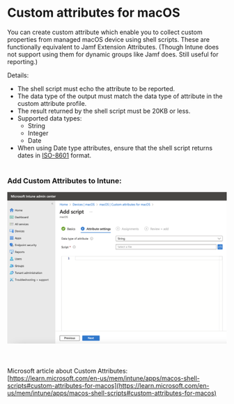 # Custom attributes for macOS

You can create custom attribute which enable you to collect custom properties from managed macOS device using shell scripts. These are functionally equivalent to Jamf Extension Attributes. (Though Intune does not support using them for dynamic groups like Jamf does. Still useful for reporting.)
  
Details:  
* The shell script must echo the attribute to be reported.  
* The data type of the output must match the data type of attribute in the custom attribute profile.  
* The result returned by the shell script must be 20KB or less.  
* Supported data types:
	- String
	- Integer
	- Date
* When using Date type attributes, ensure that the shell script returns dates in [ISO-8601](https://en.wikipedia.org/wiki/ISO_8601) format.  
    

### Add Custom Attributes to Intune:  
![Custom Attributes](https://github.com/gilburns/IntuneMac/blob/main/Custom%20Attributes/Add%20Custom%20Attributes.png "Custom Attributes")    
    
    
    
Microsoft article about Custom Attributes:  
[https://learn.microsoft.com/en-us/mem/intune/apps/macos-shell-scripts#custom-attributes-for-macos](https://learn.microsoft.com/en-us/mem/intune/apps/macos-shell-scripts#custom-attributes-for-macos)



